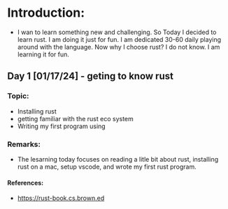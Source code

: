 # Introduction:

- I wan to learn something new and challenging. So Today I decided to learn rust. I am doing it just for fun. I am dedicated 30-60 daily playing around with the language. Now why I choose rust? I do not know. I am learning it for fun.

## Day 1 [01/17/24] - geting to know rust

### Topic:

- Installing rust
- getting familiar with the rust eco system
- Writing my first program using

### Remarks:

- The lesarning today focuses on reading a litle bit about rust, installing rust on a mac, setup vscode, and wrote my first rust program.

#### References:

- https://rust-book.cs.brown.ed
